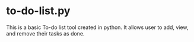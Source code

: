 # to-do-list.py
This is a basic To-do list tool created in python. It allows user to add, view, and remove their tasks as done.     
